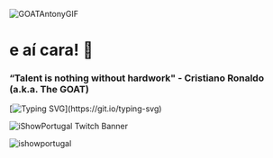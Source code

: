 ![GOATAntonyGIF](https://c.tenor.com/26VChaE9tQgAAAAd/tenor.gif)

<h1 align="left">e aí cara! 👋</h1>

<h3 align="left">
 “Talent is nothing without hardwork" - Cristiano Ronaldo (a.k.a. The GOAT)</a> 
</h3>

[![Typing SVG](https://readme-typing-svg.herokuapp.com?font=Fira+Code&pause=1000&width=435&lines=Antony+is+the+GOAT!)](https://git.io/typing-svg)

![iShowPortugal Twitch Banner](https://github.com/ishowportugal/ishowportugal/assets/105401901/3b18d28d-664c-4d22-a119-7108df737177)

![ishowportugal](https://github-readme-stats.vercel.app/api/top-langs?username=ishowportugal&show_icons=true&theme=tokyonight&layout=compact)
